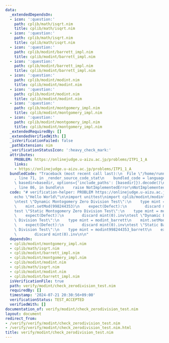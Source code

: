 ```yaml
---
data:
  _extendedDependsOn:
  - icon: ':question:'
    path: cplib/math/isqrt.nim
    title: cplib/math/isqrt.nim
  - icon: ':question:'
    path: cplib/math/isqrt.nim
    title: cplib/math/isqrt.nim
  - icon: ':question:'
    path: cplib/modint/barrett_impl.nim
    title: cplib/modint/barrett_impl.nim
  - icon: ':question:'
    path: cplib/modint/barrett_impl.nim
    title: cplib/modint/barrett_impl.nim
  - icon: ':question:'
    path: cplib/modint/modint.nim
    title: cplib/modint/modint.nim
  - icon: ':question:'
    path: cplib/modint/modint.nim
    title: cplib/modint/modint.nim
  - icon: ':question:'
    path: cplib/modint/montgomery_impl.nim
    title: cplib/modint/montgomery_impl.nim
  - icon: ':question:'
    path: cplib/modint/montgomery_impl.nim
    title: cplib/modint/montgomery_impl.nim
  _extendedRequiredBy: []
  _extendedVerifiedWith: []
  _isVerificationFailed: false
  _pathExtension: nim
  _verificationStatusIcon: ':heavy_check_mark:'
  attributes:
    PROBLEM: https://onlinejudge.u-aizu.ac.jp/problems/ITP1_1_A
    links:
    - https://onlinejudge.u-aizu.ac.jp/problems/ITP1_1_A
  bundledCode: "Traceback (most recent call last):\n  File \"/home/runner/.local/lib/python3.10/site-packages/onlinejudge_verify/documentation/build.py\"\
    , line 71, in _render_source_code_stat\n    bundled_code = language.bundle(stat.path,\
    \ basedir=basedir, options={'include_paths': [basedir]}).decode()\n  File \"/home/runner/.local/lib/python3.10/site-packages/onlinejudge_verify/languages/nim.py\"\
    , line 86, in bundle\n    raise NotImplementedError\nNotImplementedError\n"
  code: "# verification-helper: PROBLEM https://onlinejudge.u-aizu.ac.jp/problems/ITP1_1_A\n\
    echo \"Hello World\"\n\nimport unittest\nimport cplib/modint/modint\n\naddOutputFormatter(newConsoleOutputFormatter(OutputLevel.PRINT_FAILURES))\n\
    \ntest \"Dynamic Montogomery Zero Division Test\":\n    type mint = modint_montgomery\n\
    \    mint.setMod(998244353)\n    expect(Defect):\n        discard mint(0).inv\n\
    test \"Static Montogomery Zero Division Test\":\n    type mint = modint998244353_montgomery\n\
    \    expect(Defect):\n        discard mint(0).inv\ntest \"Dynamic Barrett Zero\
    \ Division Test\":\n    type mint = modint_barrett\n    mint.setMod(998244353)\n\
    \    expect(Defect):\n        discard mint(0).inv\ntest \"Static Barrett Zero\
    \ Division Test\":\n    type mint = modint998244353_barrett\n    expect(Defect):\n\
    \        discard mint(0).inv\n\n"
  dependsOn:
  - cplib/modint/montgomery_impl.nim
  - cplib/math/isqrt.nim
  - cplib/modint/barrett_impl.nim
  - cplib/modint/montgomery_impl.nim
  - cplib/modint/modint.nim
  - cplib/math/isqrt.nim
  - cplib/modint/modint.nim
  - cplib/modint/barrett_impl.nim
  isVerificationFile: true
  path: verify/modint/check_zerodivision_test.nim
  requiredBy: []
  timestamp: '2024-07-21 20:30:56+09:00'
  verificationStatus: TEST_ACCEPTED
  verifiedWith: []
documentation_of: verify/modint/check_zerodivision_test.nim
layout: document
redirect_from:
- /verify/verify/modint/check_zerodivision_test.nim
- /verify/verify/modint/check_zerodivision_test.nim.html
title: verify/modint/check_zerodivision_test.nim
---
```

